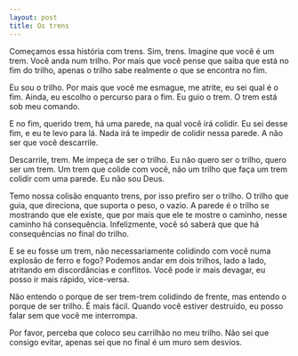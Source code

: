 ```yaml
---
layout: post
title: Os trens
---
```


Começamos essa história com trens. Sim, trens. Imagine que você é um trem. Você anda num trilho. Por mais que você pense que saiba que está no fim do trilho, apenas o trilho sabe realmente o que se encontra no fim.

Eu sou o trilho. Por mais que você me esmague, me atrite, eu sei qual é o fim. Ainda, eu escolho o percurso para o fim. Eu guio o trem. O trem está sob meu comando.

E no fim, querido trem, há uma parede, na qual você irá colidir. Eu sei desse fim, e eu te levo para lá. Nada irá te impedir de colidir nessa parede. A não ser que você descarrile.

Descarrile, trem. Me impeça de ser o trilho. Eu não quero ser o trilho, quero ser um trem. Um trem que colide com você, não um trilho que faça um trem colidir com uma parede. Eu não sou Deus.

Temo nossa colisão enquanto trens, por isso prefiro ser o trilho. O trilho que guia, que direciona, que suporta o peso, o vazio. A parede é o trilho se mostrando que ele existe, que por mais que ele te mostre o caminho, nesse caminho há consequência. Infelizmente, você só saberá que que há consequências no final do trilho.

E se eu fosse um trem, não necessariamente colidindo com você numa explosão de ferro e fogo? Podemos andar em dois trilhos, lado a lado, atritando em discordâncias e conflitos. Você pode ir mais devagar, eu posso ir mais rápido, vice-versa.

Não entendo o porque de ser trem-trem colidindo de frente, mas entendo o porque de ser trilho. É mais fácil. Quando você estiver destruído, eu posso falar sem que você me interrompa.

Por favor, perceba que coloco seu carrilhão no meu trilho. Não sei que consigo evitar, apenas sei que no final é um muro sem desvios.
